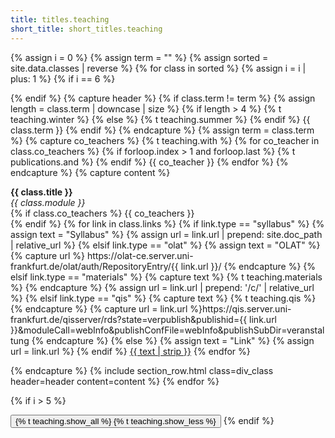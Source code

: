 ```yaml
---
title: titles.teaching
short_title: short_titles.teaching
---
```


{% assign i = 0 %}
{% assign term = "" %}
{% assign sorted = site.data.classes | reverse %}
{% for class in sorted %}
{% assign i = i | plus: 1 %}
{% if i == 6 %}
  <div class="collapse teaching-expand">
{% endif %}
{% capture header %}
  {% if class.term != term %}
    {% assign length = class.term | downcase | size %}
    {% if length > 4 %}
      {% t teaching.winter %}
    {% else %}
      {% t teaching.summer %}
    {% endif %}
    {{ class.term }}
  {% endif %}
{% endcapture %}
{% assign term = class.term %}
{% capture co_teachers %}
  {% t teaching.with %}
  {% for co_teacher in class.co_teachers %}
    {% if forloop.index > 1 and forloop.last %}
      {% t publications.and %}
    {% endif %}
    {{ co_teacher }}
  {% endfor %}
{% endcapture %}
{% capture content %}
<p>
<strong>{{ class.title }}</strong><br />
<i>{{ class.module }}</i><br>
{% if class.co_teachers %}
{{ co_teachers }}<br>
{% endif %}
{% for link in class.links %}
  {% if link.type == "syllabus" %}
    {% assign text = "<i class='fas fa-file-pdf me-2'></i>Syllabus" %}
    {% assign url = link.url | prepend: site.doc_path | relative_url %}
  {% elsif link.type == "olat" %}
    {% assign text = "<i class='fas fa-graduation-cap me-2'></i>OLAT" %}
    {% capture url %}
    https://olat-ce.server.uni-frankfurt.de/olat/auth/RepositoryEntry/{{ link.url }}/
    {% endcapture %}
  {% elsif link.type == "materials" %}
    {% capture text %}
    <i class='fas fa-graduation-cap me-2'></i>{% t teaching.materials %}
    {% endcapture %}
    {% assign url = link.url | prepend: '/c/' | relative_url %}
  {% elsif link.type == "qis" %}
    {% capture text %}
    <i class='fas fa-university me-2'></i>{% t teaching.qis %}
    {% endcapture %}
    {% capture url = link.url %}https://qis.server.uni-frankfurt.de/qisserver/rds?state=verpublish&publishid={{ link.url }}&moduleCall=webInfo&publishConfFile=webInfo&publishSubDir=veranstaltung
    {% endcapture %}
  {% else %}
    {% assign text = "<i class='fas fa-link me-2'></i>Link" %}
    {% assign url = link.url %}
  {% endif %}
  <a class="btn btn-sm btn-outline-primary mt-1" href="{{ url | strip }}">{{ text | strip }}</a>
{% endfor %}
</p>
{% endcapture %}
{% include section_row.html class=div_class header=header content=content %}
{% endfor %}

{% if i > 5 %}
  </div>
  <button class="btn btn-primary form-control collapsed" type="button" data-bs-toggle="collapse" data-bs-target=".teaching-expand">
    <span class="if-collapsed">{% t teaching.show_all %}<i class="fas fa-caret-down ms-2"></i></span>
    <span class="if-not-collapsed">{% t teaching.show_less %}<i class="fas fa-caret-up ms-2"></i></span>
  </button>
{% endif %}
